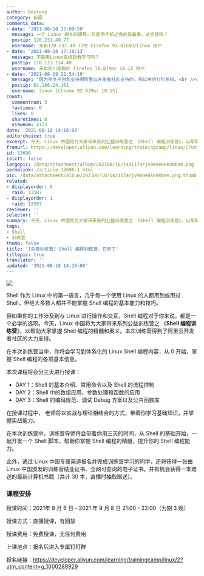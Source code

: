 ```yaml
---
author: Bestony
category: 新闻
comments_data:
- date: '2021-08-18 17:09:50'
  message: 一个 Linux 相关的课程，只能用手机之类的设备看，这合适吗？
  postip: 120.231.49.77
  username: 来自120.231.49.77的 Firefox 93.0|GNU/Linux 用户
- date: '2021-08-18 17:18:13'
  message: 不能用Linux在线观看学习吗？
  postip: 118.113.134.49
  username: 来自四川成都的 Firefox 78.0|Mac 10.13 用户
- date: '2021-08-19 21:54:19'
  message: "因为相关平台和支持啊阿里云开发者社区支持的，所以用的钉钉系统。<br />\r\n不过回放视频我们会放到视频号和 B 站的。"
  postip: 61.186.24.161
  username: linux [Chrome 92.0|Mac 10.15]
count:
  commentnum: 3
  favtimes: 0
  likes: 0
  sharetimes: 0
  viewnum: 4173
date: '2021-08-18 14:16:00'
editorchoice: true
excerpt: 今天，Linux 中国将为大家带来系列公益训练营之 《Shell 编程训练营》，以帮助大家掌握 Shell 编程的精髓和奥义。
fromurl: https://developer.aliyun.com/learning/trainingcamp/linux/2?utm_content=g_1000289929
id: 13696
islctt: false
largepic: /data/attachment/album/202108/18/143117arjv9m9e8kk9mbem.png
permalink: /article-13696-1.html
pic: /data/attachment/album/202108/18/143117arjv9m9e8kk9mbem.png.thumb.jpg
related:
- displayorder: 0
  raid: 13587
- displayorder: 1
  raid: 13597
reviewer: ''
selector: ''
summary: 今天，Linux 中国将为大家带来系列公益训练营之 《Shell 编程训练营》，以帮助大家掌握 Shell 编程的精髓和奥义。
tags:
- Shell
- 训练营
thumb: false
title: '[免费训练营] Shell 编程训练营，它来了'
titlepic: true
translator: ''
updated: '2021-08-18 14:16:00'
---
```


![](/data/attachment/album/202108/18/143117arjv9m9e8kk9mbem.png)


Shell 作为 Linux 中的第一语言，几乎每一个使用 Linux 的人都用到或用过 Shell，但绝大多数人都并不能掌握 Shell 编程的基本能力和技巧。


但如果你的工作涉及到与 Linux 进行操作和交互，Shell 编程对于你来说，都是一个必学的选项。今天，Linux 中国将为大家带来系列公益训练营之 《**Shell 编程训练营**》，以帮助大家掌握 Shell 编程的精髓和奥义。本次训练营得到了阿里云开发者社区的大力支持。


在本次训练营当中，你将会学习到体系化的 Linux Shell 编程内容，从 0 开始，掌握 Shell 编程的各项基本信息。


本次课程将会分三天进行授课：


* DAY 1：Shell 的基本介绍、常用命令以及 Shell 的流程控制
* DAY 2：Shell 中的数组应用、参数处理和函数的应用
* DAY 3：Shell 的编码规范、调试 Debug 方案以及公共函数库


在授课过程中， 老师将以实战与理论相结合的方式，带着你学习基础知识，并掌握实战能力。


在本次训练营中，训练营导师将会带着你用三天的时间，从 Shell 的基础开始，一起开发一个 Shell 脚本，帮助你掌握 Shell 编程的精髓，提升你的 Shell 编程能力。


此外，通过 Linux 中国专属渠道报名并完成训练营学习的同学，还将获得一张由 Linux 中国颁发的训练营结业证书、全网可查询的电子证书。并有机会获得一本赠送的最新计算机书籍（共计 30 本，直播时抽取赠送）。


### 课程安排


授课时间：2021年 9 月 6 日 - 2021 年 9 月 8 日 21:00 - 22:00（为期 3 晚）


授课方式：直播授课，有回放


授课费用：免费授课，无任何费用


上课地点：报名后进入专属钉钉群


报名链接：<https://developer.aliyun.com/learning/trainingcamp/linux/2?utm_content=g_1000289929>